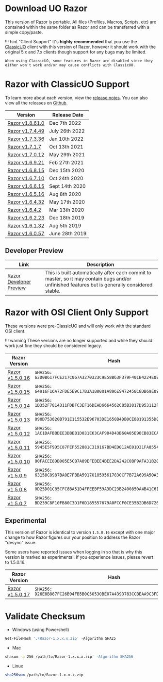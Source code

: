 # Download UO Razor

This version of Razor is portable. All files (Profiles, Macros, Scripts, etc) are contained within the same folder as Razor and can be transferred with a simple copy/paste.

!!! hint "Client Support"
    It's **highly recommended** that you use the [ClassicUO](https://github.com/ClassicUO/ClassicUO) client with this version of Razor, however it should work with the original 5.x and 7.x clients though support for any bugs may be limited.

    When using ClassicUO, some features in Razor are disabled since they either won't work and/or may cause conflicts with ClassicUO.

# Razor with ClassicUO Support

To learn more about each version, view the [release notes](releasenotes.md). You can also view all the releases on [Github](https://github.com/markdwags/Razor/releases).

| Version                                                                      | Release Date   |
| ---------------------------------------------------------------------------- | -------------- |
| [Razor v1.8.61.0](https://github.com/markdwags/Razor/releases/tag/v1.8.61.0)   | Dec 7th 2022  |
| [Razor v1.7.4.49](https://github.com/markdwags/Razor/releases/tag/v1.7.4.49)   | July 26th 2022  |
| [Razor v1.7.3.36](https://github.com/markdwags/Razor/releases/tag/v1.7.3.36)   | Jan 10th 2022  |
| [Razor v1.7.1.7](https://github.com/markdwags/Razor/releases/tag/v1.7.1.7)   | Oct 13th 2021  |
| [Razor v1.7.0.12](https://github.com/markdwags/Razor/releases/tag/v1.7.0.12) | May 29th 2021  |
| [Razor v1.6.9.21](https://github.com/markdwags/Razor/releases/tag/v1.6.9.21) | Feb 27th 2021  |
| [Razor v1.6.8.15](https://github.com/markdwags/Razor/releases/tag/v1.6.8.15) | Dec 15th 2020  |
| [Razor v1.6.7.10](https://github.com/markdwags/Razor/releases/tag/v1.6.7.10) | Oct 24th 2020  |
| [Razor v1.6.6.15](https://github.com/markdwags/Razor/releases/tag/v1.6.6.15) | Sept 14th 2020 |
| [Razor v1.6.5.16](https://github.com/markdwags/Razor/releases/tag/v1.6.5.16) | Aug 8th 2020   |
| [Razor v1.6.4.32](https://github.com/markdwags/Razor/releases/tag/v1.6.4.32) | May 17th 2020  |
| [Razor v1.6.4.2](https://github.com/markdwags/Razor/releases/tag/v1.6.4.2)   | Mar 13th 2020  |
| [Razor v1.6.2.23](https://github.com/markdwags/Razor/releases/tag/1.6.2.23)  | Dec 18th 2019  |
| [Razor v1.6.1.32](https://github.com/markdwags/Razor/releases/tag/v1.6.1.32) | Aug 5th 2019   |
| [Razor v1.6.0.57](https://github.com/markdwags/Razor/releases/tag/v1.6.0.57) | June 28th 2019 |

## Developer Preview

| Link                                                                                         | Description                                                                                                                                    |
| -------------------------------------------------------------------------------------------- | ---------------------------------------------------------------------------------------------------------------------------------------------- |
| [Razor Developer Preview](https://github.com/markdwags/Razor/releases/tag/Razor-dev-preview) | This is built automatically after each commit to master, so it may contain bugs and/or unfinished features but is generally considered stable. |

# Razor with OSI Client Only Support

These versions were pre-ClassicUO and will only work with the standard OSI client.

!!! warning
    These versions are no longer supported and while they should work just fine they should be considered legacy.

| Razor Version                                                       | Hash                                                                       |
| ------------------------------------------------------------------- | -------------------------------------------------------------------------- |
| [Razor v1.5.0.16](https://www.razorce.com/Razor_UOR_CE-1.5.0.16.zip) | `SHA256: 63D0B617FCE217C067A3270323C9E58B63F379F401B4224E0EA937DAA7871B8B` |
| [Razor v1.5.0.15](https://www.razorce.com/Razor_UOR_CE-1.5.0.15.zip) | `SHA256: 64916F16A72FDE5E9C17B3A180001A896E9472458C8DB69E09DC7E37D78A6B30` |
| [Razor v1.5.0.14](https://www.razorce.com/Razor_UOR_CE-1.5.0.14.zip) | `SHA256: 1D352F7814311FDBFC3EF16DEAD6664562C85B3817D953112F687099A98D104A` |
| [Razor v1.5.0.13](https://www.razorce.com/Razor_UOR_CE-1.5.0.13.zip) | `SHA256: 090D753820B791E115532E96703DE1650B4DB0CE88191355D0F65A5799A51571` |
| [Razor v1.5.0.12](https://www.razorce.com/Razor_UOR_CE-1.5.0.12.zip) | `SHA256: 1AC1DAFBBDEE3DBEB1D031E63CAF904D43B60A05E98CB83ECA4872F892BD4F36` |
| [Razor v1.5.0.11](https://www.razorce.com/Razor_UOR_CE-1.5.0.11.zip) | `SHA256: 5945E5F9D5C87FEF552881C319167BD4ED012AE01D31FA855449B034129F7225` |
| [Razor v1.5.0.10](https://www.razorce.com/Razor_UOR_CE-1.5.0.10.zip) | `SHA256: 80FACEE8DB005E5CB7A89EFEBEE4BEE2DA242C0BF9AFA31B20ADEBEC44ED7FEF` |
| [Razor v1.5.0.9](https://www.razorce.com/Razor_UOR_CE-1.5.0.9.zip)   | `SHA256: 63158C8987BA0E7FBBA5917018595617830CF7B72A699A50A34F79A943365EE0` |
| [Razor v1.5.0.8](https://www.razorce.com/Razor_UOR_CE-1.5.0.8.zip)   | `SHA256: 0D25D01C85CFC8BA51D4FFEEBF59A3DC23B2400850A4B41C613DFC50AFAD5487` |
| [Razor v1.5.0.7](https://www.razorce.com/Razor_UOR_CE-1.5.0.7.zip)   | `SHA256: BD239C8F10FB80C3D1F6D185557679A0FCCF0CE35B2DB6D726B0DB0DB8BE7B7A` |

## Experimental

This version of Razor is identical to version `1.5.0.16` except with one major change to how Razor figures our your position to address the Razor "desync" issue.

Some users have reported issues when logging in so that is why this version is marked as experimental. If you experience issues, please revert to 1.5.0.16.

| Razor Version                                                       | Hash                                                                       |
| ------------------------------------------------------------------- | -------------------------------------------------------------------------- |
| [Razor v1.5.0.17](https://www.razorce.com/Razor_UOR_CE-1.5.0.17.zip) | `SHA256: D26E8B887FC26B94FB5B0C50530BE07A4393783CCBEAA9C3FD5B38171A857571` |

# Validate Checksum

- Windows (using Powershell)

```powershell
Get-FileHash '.\Razor-1.x.x.x.zip' -Algorithm SHA25
```

- Mac

```bash
shasum -a 256 /path/to/Razor-1.x.x.x.zip' -Algorithm SHA256
```

- Linux

```bash
sha256sum /path/to/Razor-1.x.x.x.zip
```
